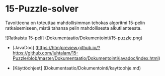 # 15-Puzzle-solver

Tavoitteena on toteuttaa mahdollisimman tehokas algoritmi 15-pelin ratkaisemiseen, mistä tahansa pelin mahdollisesta alkutilanteesta.

![Ratkaistu 15-peli] (Dokumentaatio/Dokumentointi/15-puzzle.png)

* [JavaDoc] (https://htmlpreview.github.io/?https://github.com/luhtalam/15-Puzzle/blob/master/Dokumentaatio/Dokumentointi/javadoc/index.html)

* [Käyttöohjeet] (Dokumentaatio/Dokumentointi/kayttoohje.md)

